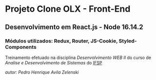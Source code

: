 # Projeto Clone OLX - Front-End

## Desenvolvimento em React.js - Node 16.14.2

### Módulos utilizados: Redux, Router, JS-Cookie, Styled-Components

Treinamento efetuado na disciplina *Desenvolvimento WEB II* do curso de _Analise e Desenvolvimento de Sistemas_ do [IFSP](https://www.ifspcaraguatatuba.edu.br/)

_autor: Pedro Henrique Avila Zelenski_
